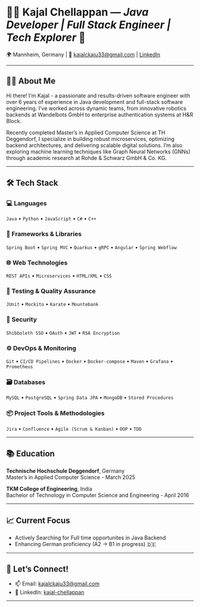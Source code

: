 
# 👩‍💻 Kajal Chellappan — _Java Developer | Full Stack Engineer | Tech Explorer_ 🚀

🌍 Mannheim, Germany | 📧 kajalckaju33@gmail.com | [LinkedIn](https://www.linkedin.com/in/kajal-chellappan-8411a1101/)

---

## 🙋‍♀️ About Me

Hi there! I'm Kajal - a passionate and results-driven software engineer with over 6 years of experience in Java development and full-stack software engineering. I've worked across dynamic teams, from innovative robotics backends at Wandelbots GmbH to enterprise authentication systems at H&R Block.

Recently completed Master’s in Applied Computer Science at TH Deggendorf, I specialize in building robust microservices, optimizing backend architectures, and delivering scalable digital solutions. I’m also exploring machine learning techniques like Graph Neural Networks (GNNs) through academic research at Rohde & Schwarz GmbH & Co. KG.

---

## 🛠 Tech Stack

### 💻 Languages
`Java` • `Python` • `JavaScript` • `C#` • `C++`

### 🔧 Frameworks & Libraries
`Spring Boot` • `Spring MVC` • `Quarkus` • `gRPC` • `Angular` • `Spring Webflow`

### 🌐 Web Technologies
`REST APIs` • `Microservices` • `HTML/XML` • `CSS`

### 🧪 Testing & Quality Assurance
`JUnit` • `Mockito` • `Karate` • `Mountebank`

### 🔐 Security
`Shibboleth SSO` • `OAuth` • `JWT` • `RSA Encryption`

### ⚙️ DevOps & Monitoring
`Git` • `CI/CD Pipelines` • `Docker` • `Docker-compose` • `Maven` • `Grafana` • `Prometheus`

### 🗃 Databases
`MySQL` • `PostgreSQL` • `Spring Data JPA` • `MongoDB` • `Stored Procedures`

### 📦 Project Tools & Methodologies
`Jira` • `Confluence` • `Agile (Scrum & Kanban)` • `OOP` • `TDD`

---

## 📚 Education

**Technische Hochschule Deggendorf**, Germany  
Master’s in Applied Computer Science - March 2025

**TKM College of Engineering**, India  
Bachelor of Technology in Computer Science and Engineering - April 2016

---

## 📈 Current Focus

- Actively Searching for Full time opportunites in Java Backend
- Enhancing German proficiency (A2 → B1 in progress) 🇩🇪

---

## 💬 Let’s Connect!

- 📫 Email: kajalckaju33@gmail.com  
- 💼 LinkedIn: [kajal-chellappan](https://www.linkedin.com/in/kajal-chellappan-8411a1101/)

---

